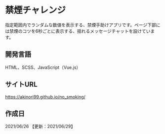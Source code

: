 # 禁煙チャレンジ
指定範囲内でランダムな数値を表示する、禁煙手助けアプリです。ページ下部には禁煙のコツを6秒ごとに表示する、揺れるメッセージチャットを設けています。

## 開発言語
HTML、SCSS、JavaScript（Vue.js）

## サイトURL
https://akinori99.github.io/no_smoking/

## 作成日
2021/06/26  【更新：2021/06/29】
